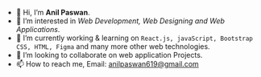 - 👋 Hi, I’m **Anil Paswan**.
- 👀 I’m interested in *Web Development, Web Designing and Web Applications*.
- 🌱 I’m currently working & learning on `React.js, javaScript, Bootstrap CSS, HTML, Figma` and many more other web technologies.
- 💞️ I’m looking to collaborate on web application Projects.
- 📫 How to reach me, Email: [anilpaswan619@gmail.com](http://www.gmail.com/)
<!---
anilpaswan619/anilpaswan619 is a ✨ special ✨ repository because its `README.md` (this file) appears on your GitHub profile.
You can click the Preview link to take a look at your changes.
--->

